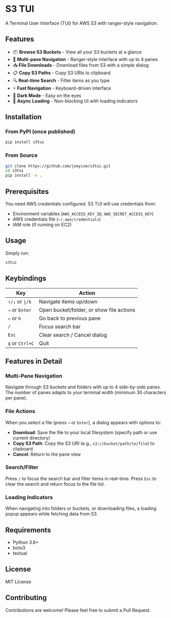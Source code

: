 # S3 TUI

A Terminal User Interface (TUI) for AWS S3 with ranger-style navigation.

## Features

- 📦 **Browse S3 Buckets** - View all your S3 buckets at a glance
- 📁 **Multi-pane Navigation** - Ranger-style interface with up to 4 panes
- 📥 **File Downloads** - Download files from S3 with a simple dialog
- 📋 **Copy S3 Paths** - Copy S3 URIs to clipboard
- 🔍 **Real-time Search** - Filter items as you type
- ⚡ **Fast Navigation** - Keyboard-driven interface
- 🌙 **Dark Mode** - Easy on the eyes
- 🔄 **Async Loading** - Non-blocking UI with loading indicators

## Installation

### From PyPI (once published)

```bash
pip install s3tui
```

### From Source

```bash
git clone https://github.com/joeyism/s3tui.git
cd s3tui
pip install -e .
```

## Prerequisites

You need AWS credentials configured. S3 TUI will use credentials from:
- Environment variables (`AWS_ACCESS_KEY_ID`, `AWS_SECRET_ACCESS_KEY`)
- AWS credentials file (`~/.aws/credentials`)
- IAM role (if running on EC2)

## Usage

Simply run:

```bash
s3tui
```

## Keybindings

| Key | Action |
|-----|--------|
| `↑/↓` or `j/k` | Navigate items up/down |
| `→` or `Enter` | Open bucket/folder, or show file actions |
| `←` or `h` | Go back to previous pane |
| `/` | Focus search bar |
| `Esc` | Clear search / Cancel dialog |
| `q` or `Ctrl+C` | Quit |

## Features in Detail

### Multi-Pane Navigation
Navigate through S3 buckets and folders with up to 4 side-by-side panes. The number of panes adapts to your terminal width (minimum 30 characters per pane).

### File Actions
When you select a file (press `→` or `Enter`), a dialog appears with options to:
- **Download**: Save the file to your local filesystem (specify path or use current directory)
- **Copy S3 Path**: Copy the S3 URI (e.g., `s3://bucket/path/to/file`) to clipboard
- **Cancel**: Return to the pane view

### Search/Filter
Press `/` to focus the search bar and filter items in real-time. Press `Esc` to clear the search and return focus to the file list.

### Loading Indicators
When navigating into folders or buckets, or downloading files, a loading popup appears while fetching data from S3.

## Requirements

- Python 3.8+
- boto3
- textual

## License

MIT License

## Contributing

Contributions are welcome! Please feel free to submit a Pull Request.

